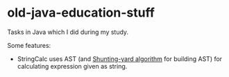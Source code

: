 # old-java-education-stuff

Tasks in Java which I did during my study.

Some features:
- StringCalc uses AST (and [Shunting-yard algorithm](https://en.wikipedia.org/wiki/Shunting-yard_algorithm) for building AST) for calculating expression given as string.
